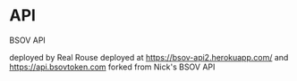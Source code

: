 # API
BSOV API

deployed by Real Rouse
deployed at https://bsov-api2.herokuapp.com/ and https://api.bsovtoken.com
forked from Nick's BSOV API
